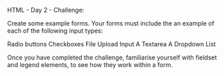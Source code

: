 HTML - Day 2 - Challenge:

Create some example forms. Your forms must include the an example of each of the following input types:

Radio buttons
Checkboxes
File Upload Input
A Textarea
A Dropdown List

Once you have completed the challenge, familiarise yourself with fieldset and legend elements, to see how they work within a form.